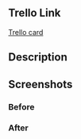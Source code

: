 ## Trello Link

[Trello card](https://trello.com/c/)

## Description

## Screenshots

### Before

### After
